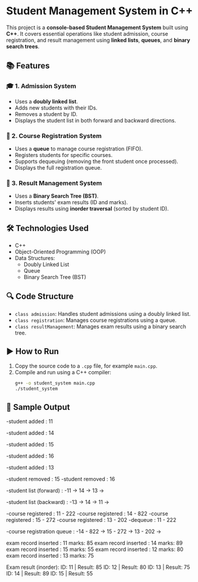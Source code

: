 # Student Management System in C++

This project is a **console-based Student Management System** built using **C++**. It covers essential operations like student admission, course registration, and result management using **linked lists**, **queues**, and **binary search trees**.

## 📚 Features

### 🎓 1. Admission System
- Uses a **doubly linked list**.
- Adds new students with their IDs.
- Removes a student by ID.
- Displays the student list in both forward and backward directions.

### 📑 2. Course Registration System
- Uses a **queue** to manage course registration (FIFO).
- Registers students for specific courses.
- Supports dequeuing (removing the front student once processed).
- Displays the full registration queue.

### 🧠 3. Result Management System
- Uses a **Binary Search Tree (BST)**.
- Inserts students' exam results (ID and marks).
- Displays results using **inorder traversal** (sorted by student ID).

## 🛠️ Technologies Used
- C++
- Object-Oriented Programming (OOP)
- Data Structures:
  - Doubly Linked List
  - Queue
  - Binary Search Tree (BST)

## 🔍 Code Structure

- `class admission`: Handles student admissions using a doubly linked list.
- `class registration`: Manages course registrations using a queue.
- `class resultManagement`: Manages exam results using a binary search tree.

## ▶️ How to Run

1. Copy the source code to a `.cpp` file, for example `main.cpp`.
2. Compile and run using a C++ compiler:
   ```bash
   g++ -o student_system main.cpp
   ./student_system
## 🧪 Sample Output
-student added : 11

-student added : 14

-student added : 15

-student added : 16

-student added : 13

-student removed : 15
-student removed : 16

-student list (forward) :
-11 -> 14 -> 13 ->

-student list (backward) :
-13 -> 14 -> 11 ->

-course registered : 11 - 222
-course registered : 14 - 822
-course registered : 15 - 272
-course registered : 13 - 202
-dequeue : 11 - 222

-course registration queue :
-14 - 822 -> 15 - 272 -> 13 - 202 ->

 exam record inserted : 11
marks: 85
 exam record inserted : 14
marks: 89
 exam record inserted : 15
marks: 55
 exam record inserted : 12
marks: 80
 exam record inserted : 13
marks: 75

Exam result (inorder):
ID: 11 | Result: 85
ID: 12 | Result: 80
ID: 13 | Result: 75
ID: 14 | Result: 89
ID: 15 | Result: 55
